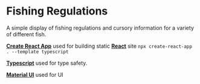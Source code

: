 # Fishing Regulations

A simple display of fishing regulations and cursory information for a variety of different fish.

[**Create React App**](https://create-react-app.dev/) used for building static [**React**](https://reactjs.org/) site `npx create-react-app . --template typescript`

[**Typescript**](https://www.typescriptlang.org/) used for type safety.

[**Material UI**](https://mui.com/) used for UI